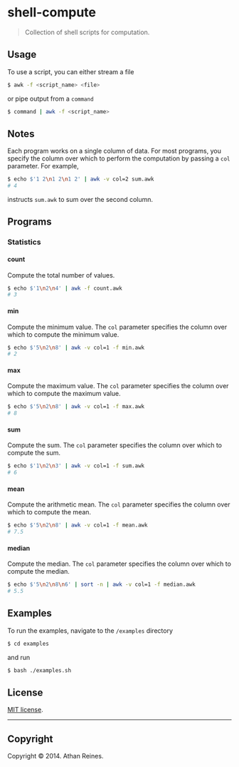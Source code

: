 shell-compute
===========

> Collection of shell scripts for computation.


## Usage

To use a script, you can either stream a file

``` bash
$ awk -f <script_name> <file>
```

or pipe output from a `command`

``` bash
$ command | awk -f <script_name>
```

## Notes

Each program works on a single column of data. For most programs, you specify the column over which to perform the computation by passing a `col` parameter. For example,

``` bash
$ echo $'1 2\n1 2\n1 2' | awk -v col=2 sum.awk
# 4
```

instructs `sum.awk` to sum over the second column.


## Programs

### Statistics

#### count

Compute the total number of values.

``` bash
$ echo $'1\n2\n4' | awk -f count.awk
# 3
```

#### min

Compute the minimum value.  The `col` parameter specifies the column over which to compute the minimum value.

``` bash
$ echo $'5\n2\n8' | awk -v col=1 -f min.awk
# 2
```

#### max

Compute the maximum value. The `col` parameter specifies the column over which to compute the maximum value.

``` bash
$ echo $'5\n2\n8' | awk -v col=1 -f max.awk
# 8
```

#### sum

Compute the sum. The `col` parameter specifies the column over which to compute the sum.

``` bash
$ echo $'1\n2\n3' | awk -v col=1 -f sum.awk
# 6
```

#### mean

Compute the arithmetic mean.  The `col` parameter specifies the column over which to compute the mean.

``` bash
$ echo $'5\n2\n8' | awk -v col=1 -f mean.awk
# 7.5
```


#### median

Compute the median.  The `col` parameter specifies the column over which to compute the median.

``` bash
$ echo $'5\n2\n8\n6' | sort -n | awk -v col=1 -f median.awk
# 5.5
```


## Examples

To run the examples, navigate to the `/examples` directory

``` bash
$ cd examples
```

and run

``` bash
$ bash ./examples.sh
```


## License

[MIT license](http://opensource.org/licenses/MIT). 


---
## Copyright

Copyright &copy; 2014. Athan Reines.